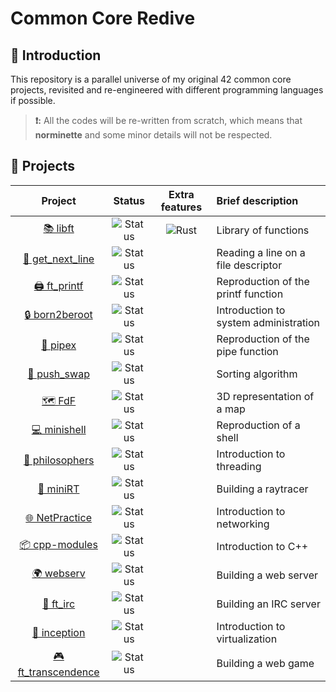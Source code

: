 # Common Core Redive

## 🌟 Introduction

This repository is a parallel universe of my original 42 common core projects, revisited and re-engineered with different programming languages if possible.

> **❗:** All the codes will be re-written from scratch, which means that **norminette** and some minor details will not be respected.

## 🚀 Projects

|                      Project                      |                                Status                                |                               Extra features                                | Brief description                     |
| :-----------------------------------------------: | :------------------------------------------------------------------: | :-------------------------------------------------------------------------: | :------------------------------------ |
|            [📚 libft](./libft/subject.md)            | ![Status](https://img.shields.io/badge/Status-In%20Progress-yellow)  | ![Rust](https://img.shields.io/badge/Rust-000000?logo=Rust&logoColor=white) | Library of functions                  |
|    [📜 get_next_line](./get_next_line/subject.md)    | ![Status](https://img.shields.io/badge/Status-Not%20Started-skyblue) |                                                                             | Reading a line on a file descriptor   |
|        [🖨️ ft_printf](./ft_printf/subject.md)        | ![Status](https://img.shields.io/badge/Status-Not%20Started-skyblue) |                                                                             | Reproduction of the printf function   |
|      [🔒 born2beroot](./born2beroot/subject.md)      | ![Status](https://img.shields.io/badge/Status-Not%20Started-skyblue) |                                                                             | Introduction to system administration |
|            [🔗 pipex](./pipex/subject.md)            | ![Status](https://img.shields.io/badge/Status-Not%20Started-skyblue) |                                                                             | Reproduction of the pipe function     |
|        [🔢 push_swap](./push_swap/subject.md)        | ![Status](https://img.shields.io/badge/Status-Not%20Started-skyblue) |                                                                             | Sorting algorithm                     |
|              [🗺️ FdF](./FdF/subject.md)              | ![Status](https://img.shields.io/badge/Status-Not%20Started-skyblue) |                                                                             | 3D representation of a map            |
|        [💻 minishell](./minishell/subject.md)        | ![Status](https://img.shields.io/badge/Status-Not%20Started-skyblue) |                                                                             | Reproduction of a shell               |
|     [🍴 philosophers](./philosophers/subject.md)     | ![Status](https://img.shields.io/badge/Status-Not%20Started-skyblue) |                                                                             | Introduction to threading             |
|           [🌈 miniRT](./miniRT/subject.md)           | ![Status](https://img.shields.io/badge/Status-Not%20Started-skyblue) |                                                                             | Building a raytracer                  |
|      [🌐 NetPractice](./NetPractice/subject.md)      | ![Status](https://img.shields.io/badge/Status-Not%20Started-skyblue) |                                                                             | Introduction to networking            |
|      [📦 cpp-modules](./cpp-modules/subject.md)      | ![Status](https://img.shields.io/badge/Status-Not%20Started-skyblue) |                                                                             | Introduction to C++                   |
|          [🌍 webserv](./webserv/subject.md)          | ![Status](https://img.shields.io/badge/Status-Not%20Started-skyblue) |                                                                             | Building a web server                 |
|           [💬 ft_irc](./ft_irc/subject.md)           | ![Status](https://img.shields.io/badge/Status-Not%20Started-skyblue) |                                                                             | Building an IRC server                |
|        [🌌 inception](./inception/subject.md)        | ![Status](https://img.shields.io/badge/Status-Not%20Started-skyblue) |                                                                             | Introduction to virtualization        |
| [🎮 ft_transcendence](./ft_transcendence/subject.md) | ![Status](https://img.shields.io/badge/Status-Not%20Started-skyblue) |                                                                             | Building a web game                   |

<!-- 
![Status](https://img.shields.io/badge/Status-Complete-brightgreen)
![Status](https://img.shields.io/badge/Status-In%20Progress-yellow)
![Status](https://img.shields.io/badge/Status-Not%20Started-skyblue) 
-->

